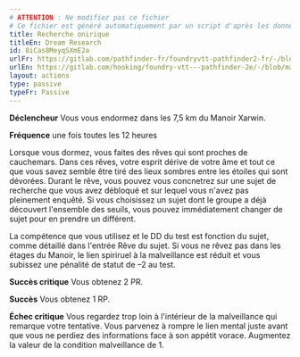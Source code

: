 ```yaml
---
# ATTENTION : Ne modifiez pas ce fichier
# Ce fichier est généré automatiquement par un script d'après les données du module Foundry VTT officiel et de sa traduction
title: Recherche onirique
titleEn: Dream Research
id: 8iCas8MeyqSXmE2a
urlFr: https://gitlab.com/pathfinder-fr/foundryvtt-pathfinder2-fr/-/blob/master/data/actions/8iCas8MeyqSXmE2a.htm
urlEn: https://gitlab.com/hooking/foundry-vtt---pathfinder-2e/-/blob/master/packs/data/actions.db/dream-research.json
layout: actions
type: passive
typeFr: Passive
---
```

**Déclencheur** Vous vous endormez dans les 7,5 km du Manoir Xarwin.

**Fréquence** une fois toutes les 12 heures

Lorsque vous dormez, vous faites des rêves qui sont proches de cauchemars. Dans ces rêves, votre esprit dérive de votre âme et tout ce que vous savez semble être tiré des lieux sombres entre les étoiles qui sont dévorées. Durant le rêve, vous pouvez vous concnetrez sur une sujet de recherche que vous avez débloqué et sur lequel vous n'avez pas pleinement enquêté. Si vous choisissez un sujet dont le groupe a déjà découvert l'ensemble des seuils, vous pouvez immédiatement changer de sujet pour en prendre un différent.

La compétence que vous utilisez et le DD du test est fonction du sujet, comme détaillé dans l'entrée Rêve du sujet. Si vous ne rêvez pas dans les étages du Manoir, le lien spiriruel à la malveillance est réduit et vous subissez une pénalité de statut de –2 au test.

**Succès critique** Vous obtenez 2 PR.

**Succès** Vous obtenez 1 RP.

**Échec critique** Vous regardez trop loin à l'intérieur de la malveillance qui remarque votre tentative. Vous parvenez à rompre le lien mental juste avant que vous ne perdiez des informations face à son appétit vorace. Augmentez la valeur de la condition malveillance de 1.
